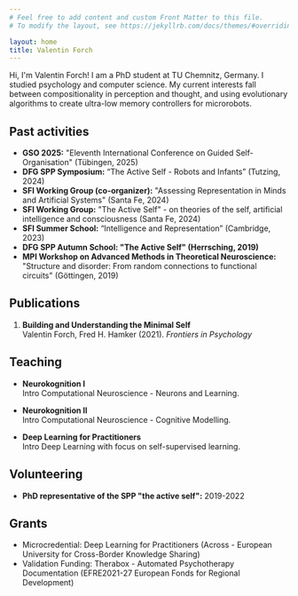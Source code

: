 ```yaml
---
# Feel free to add content and custom Front Matter to this file.
# To modify the layout, see https://jekyllrb.com/docs/themes/#overriding-theme-defaults

layout: home
title: Valentin Forch
---
```


Hi, I'm Valentin Forch! I am a PhD student at TU Chemnitz, Germany. I studied psychology and computer science. My current interests fall between compositionality in perception and thought, and using evolutionary algorithms to create ultra-low memory controllers for microrobots.


## Past activities

- **GSO 2025:** "Eleventh International Conference on Guided Self-Organisation" (Tübingen, 2025)
- **DFG SPP Symposium:** “The Active Self - Robots and Infants” (Tutzing, 2024)
- **SFI Working Group (co-organizer):** "Assessing Representation in Minds and Artificial Systems" (Santa Fe, 2024)
- **SFI Working Group:** "The Active Self" - on theories of the self, artificial intelligence and consciousness (Santa Fe, 2024)
- **SFI Summer School:** “Intelligence and Representation” (Cambridge, 2023)
- **DFG SPP Autumn School: "The Active Self" (Herrsching, 2019)**
- **MPI Workshop on Advanced Methods in Theoretical Neuroscience:** "Structure and disorder: From random connections to functional circuits" (Göttingen, 2019)

## Publications

1. **Building and Understanding the Minimal Self**  
   Valentin Forch, Fred H. Hamker (2021). *Frontiers in Psychology*

## Teaching

- **Neurokognition I**  
  Intro Computational Neuroscience - Neurons and Learning.

- **Neurokognition II**  
  Intro Computational Neuroscience - Cognitive Modelling.

- **Deep Learning for Practitioners**  
  Intro Deep Learning with focus on self-supervised learning.

## Volunteering

- **PhD representative of the SPP "the active self":** 2019-2022

## Grants
- Microcredential: Deep Learning for Practitioners (Across - European University for Cross-Border Knowledge Sharing)
- Validation Funding: Therabox - Automated Psychotherapy Documentation (EFRE2021-27 European Fonds for Regional Development)
